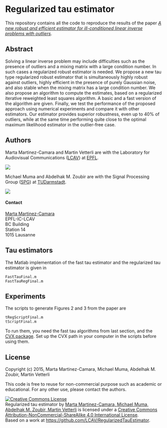 Regularized tau estimator
==================================

This repository contains all the code to reproduce the results of the paper
[*A new robust and efficient estimator for ill-conditioned linear inverse problems with outliers*](http://infoscience.epfl.ch/record/203430).


Abstract
--------

Solving a linear inverse problem may include difficulties such as the presence of outliers and a mixing matrix with a large condition number. In such cases a regularized robust estimator is needed. We propose a new tau type regularized robust estimator that is simultaneously highly robust against outliers, highly efficient in the presence of purely Gaussian noise, and also stable when the mixing matrix has a large condition number. We also propose an algorithm to compute the estimates, based on a regularized iterative reweighted least squares algorithm. A basic and a fast version of the algorithm are given. Finally, we test the performance of the proposed approach using numerical experiments and compare it with other estimators. Our estimator provides superior robustness, even up to 40% of outliers, while at the same time performing quite close to the optimal maximum likelihood estimator in the outlier-free case. 


Authors
-------

Marta Martinez-Camara and Martin Vetterli are with the
Laboratory for Audiovisual Communications ([LCAV](http://lcav.epfl.ch)) at 
[EPFL](http://www.epfl.ch).

<img src="http://lcav.epfl.ch/files/content/sites/lcav/files/images/Home/LCAV_anim_200.gif">

Michael Muma and Abdelhak M. Zoubir are with the
Signal Processing Group ([SPG](http://www.spg.tu-darmstadt.de/spg)) at 
[TUDarmstadt](http://www.tu-darmstadt.de).

<img src="http://www.spg.tu-darmstadt.de/media/spg/pics/spg_logo_screen_medium~1_182x0.png">


#### Contact

[Marta Martinez-Camara](mailto:marta[dot]martinez-camara[at]epfl[dot]ch) <br>
EPFL-IC-LCAV <br>
BC Building <br>
Station 14 <br>
1015 Lausanne

Tau estimators
--------------

The Matlab implementation of the fast tau estimator and the regularized tau estimator is given in

	FastTauFinal.m
	FastTauRegFinal.m
	
Experiments
-----------

The scripts to generate Figures 2 and 3 from the paper are

	tRegScriptFinal.m
	tScriptFinal.m		

To run them, you need the fast tau algorithms from last section, and the [CVX package](http://cvxr.com/cvx/). Set up the CVX path in your computer in the scripts before using them. 

License
-------

Copyright (c) 2015, Marta Martinez-Camara, Michael Muma, Abdelhak M. Zoubir, Martin Vetterli

This code is free to reuse for non-commercial purpose such as academic or
educational. For any other use, please contact the authors.

<a rel="license" href="http://creativecommons.org/licenses/by-nc-sa/4.0/"><img alt="Creative Commons License" style="border-width:0" src="https://i.creativecommons.org/l/by-nc-sa/4.0/88x31.png" /></a><br /><span xmlns:dct="http://purl.org/dc/terms/" property="dct:title">Regularized tau estimator</span> by <a xmlns:cc="http://creativecommons.org/ns#" href="http://lcav.epfl.ch" property="cc:attributionName" rel="cc:attributionURL">Marta Martinez-Camara, Michael Muma, Abdelhak M. Zoubir, Martin Vetterli</a> is licensed under a <a rel="license" href="http://creativecommons.org/licenses/by-nc-sa/4.0/">Creative Commons Attribution-NonCommercial-ShareAlike 4.0 International License</a>.<br />Based on a work at <a xmlns:dct="http://purl.org/dc/terms/" href="https://github.com/LCAV/RegularizedTauEstimator" rel="dct:source">https://github.com/LCAV/RegularizedTauEstimator</a>.